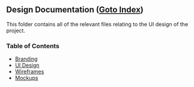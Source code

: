 ## Design Documentation ([Goto Index](../README.md))
This folder contains all of the relevant files relating to the UI design of the project.

### Table of Contents
- [Branding](./Branding.md)
- [UI Design](./UI-design.md)
- [Wireframes](./Wireframes.md)
- [Mockups](./Mockups.md)

